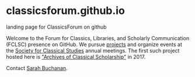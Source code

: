 # classicsforum.github.io
landing page for ClassicsForum on github

Welcome to the Forum for Classics, Libraries, and Scholarly Communication (FCLSC) presence on GitHub. We pursue <a href="http://www.classicslibrarians.org/projects-and-events/">projects</a> and organize events at the <a href="https://classicalstudies.org/annual-meeting/affiliated-groups">Society for Classical Studies</a> annual meetings. The first such project hosted here is <a href="https://classicsforum.github.io/ArCla/">"Archives of Classical Scholarship"</a> in 2017. 


Contact <a href="mailto:buchanans@missouri.edu">Sarah Buchanan</a>.
